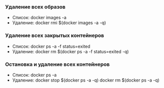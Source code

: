 ### Удаление всех образов
- Список: docker images -a
- Удаление: docker rmi $(docker images -a -q)

### Удаление всех закрытых контейнеров
- Список: docker ps -a -f status=exited
- Удаление: docker rm $(docker ps -a -f status=exited -q)

### Остановка и удаление всех контейнеров
- Список: docker ps -a
- Удаление:
  docker stop $(docker ps -a -q)
  docker rm $(docker ps -a -q)

